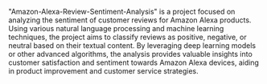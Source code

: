 
"Amazon-Alexa-Review-Sentiment-Analysis" is a project focused on analyzing the sentiment of customer reviews for Amazon Alexa products. Using various natural language processing and machine learning techniques, the project aims to classify reviews as positive, negative, or neutral based on their textual content. By leveraging deep learning models or other advanced algorithms, the analysis provides valuable insights into customer satisfaction and sentiment towards Amazon Alexa devices, aiding in product improvement and customer service strategies.
